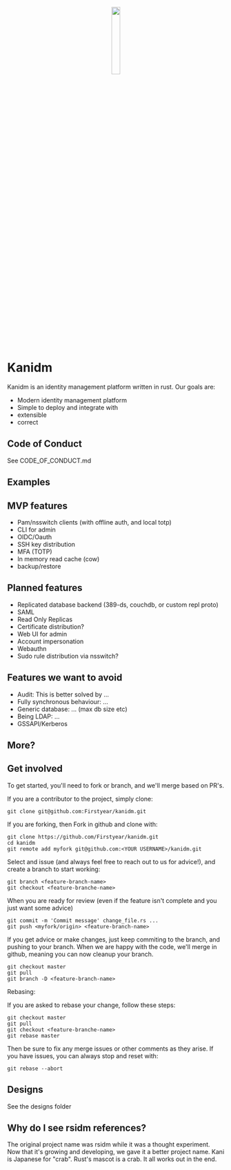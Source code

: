 
<p align="center">
  <img src="https://raw.githubusercontent.com/Firstyear/kanidm/master/artwork/logo.svg" width="20%" height="auto" />
</p>

# Kanidm

Kanidm is an identity management platform written in rust. Our goals are:

* Modern identity management platform
* Simple to deploy and integrate with
* extensible
* correct

## Code of Conduct

See CODE_OF_CONDUCT.md

## Examples

## MVP features

* Pam/nsswitch clients (with offline auth, and local totp)
* CLI for admin
* OIDC/Oauth
* SSH key distribution
* MFA (TOTP)
* In memory read cache (cow)
* backup/restore

## Planned features

* Replicated database backend (389-ds, couchdb, or custom repl proto)
* SAML
* Read Only Replicas
* Certificate distribution?
* Web UI for admin
* Account impersonation
* Webauthn
* Sudo rule distribution via nsswitch?

## Features we want to avoid

* Audit: This is better solved by ...
* Fully synchronous behaviour: ...
* Generic database: ... (max db size etc)
* Being LDAP: ...
* GSSAPI/Kerberos

## More?

## Get involved

To get started, you'll need to fork or branch, and we'll merge based on PR's.

If you are a contributor to the project, simply clone:

```
git clone git@github.com:Firstyear/kanidm.git
```

If you are forking, then Fork in github and clone with:

```
git clone https://github.com/Firstyear/kanidm.git
cd kanidm
git remote add myfork git@github.com:<YOUR USERNAME>/kanidm.git
```

Select and issue (and always feel free to reach out to us for advice!), and create a branch to
start working:

```
git branch <feature-branch-name>
git checkout <feature-branche-name>
```

When you are ready for review (even if the feature isn't complete and you just want some advice)

```
git commit -m 'Commit message' change_file.rs ...
git push <myfork/origin> <feature-branch-name>
```

If you get advice or make changes, just keep commiting to the branch, and pushing to your branch.
When we are happy with the code, we'll merge in github, meaning you can now cleanup your branch.

```
git checkout master
git pull
git branch -D <feature-branch-name>
```

Rebasing:

If you are asked to rebase your change, follow these steps:

```
git checkout master
git pull
git checkout <feature-branche-name>
git rebase master
```

Then be sure to fix any merge issues or other comments as they arise. If you have issues, you can
always stop and reset with:

```
git rebase --abort
```



## Designs

See the designs folder

## Why do I see rsidm references?

The original project name was rsidm while it was a thought experiment. Now that it's growing
and developing, we gave it a better project name. Kani is Japanese for "crab". Rust's mascot
is a crab. It all works out in the end.



